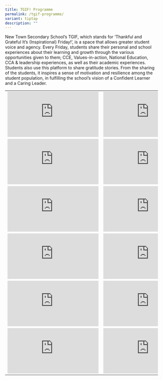 ```yaml
---
title: TGIF! Programme
permalink: /tgif-programme/
variant: tiptap
description: ""
---
```

<p>New Town Secondary School’s TGIF, which stands for ‘Thankful and Grateful
It’s (Inspirational) Friday!’, is a space that allows greater student voice
and agency. Every Friday, students share their personal and school experiences
about their learning and growth through the various opportunities given
to them; CCE, Values-in-action, National Education, CCA &amp; leadership
experiences, as well as their academic experiences. Students also use this
platform to share gratitude stories. From the sharing of the students,
it inspires a sense of motivation and resilience among the student population,
in fulfilling the school’s vision of a Confident Learner and a Caring Leader.</p>
<table style="minWidth: 50px">
<colgroup>
<col>
<col>
</colgroup>
<tbody>
<tr>
<td rowspan="1" colspan="1">
<div class="iframe-wrapper">
<iframe allowfullscreen="true" frameborder="0" src="https://www.youtube.com/embed/mrrN4i6-OgQ?si=AS1vwkXJm8ZSsB_m"></iframe>
</div>
</td>
<td rowspan="1" colspan="1">
<div class="iframe-wrapper">
<iframe allowfullscreen="true" frameborder="0" src="https://www.youtube.com/embed/pK0XXVr2LTk?si=Yr_BoU1v-OnLpFSG"></iframe>
</div>
</td>
</tr>
<tr>
<td rowspan="1" colspan="1">
<div class="iframe-wrapper">
<iframe allowfullscreen="true" frameborder="0" src="https://www.youtube.com/embed/y5VJ1PiTTtY?si=957ZIkoUgJFRTCtX"></iframe>
</div>
</td>
<td rowspan="1" colspan="1">
<div class="iframe-wrapper">
<iframe allowfullscreen="true" frameborder="0" src="https://www.youtube.com/embed/0dkV6zoljHc?si=vspX8Sqn3Vk7X7OW"></iframe>
</div>
</td>
</tr>
<tr>
<td rowspan="1" colspan="1">
<div class="iframe-wrapper">
<iframe allowfullscreen="true" frameborder="0" src="https://www.youtube.com/embed/BhCngAiZMNk?si=0660oOLs7MNO8znQ"></iframe>
</div>
</td>
<td rowspan="1" colspan="1">
<div class="iframe-wrapper">
<iframe allowfullscreen="true" frameborder="0" src="https://www.youtube.com/embed/Me2CHouOH8M?si=4KrgLoFXZzHCEpyE"></iframe>
</div>
</td>
</tr>
<tr>
<td rowspan="1" colspan="1">
<div class="iframe-wrapper">
<iframe allowfullscreen="true" frameborder="0" src="https://www.youtube.com/embed/geFLf-sMDmI?si=jxjJHrHlRE4sGpLC"></iframe>
</div>
</td>
<td rowspan="1" colspan="1">
<div class="iframe-wrapper">
<iframe allowfullscreen="true" frameborder="0" src="https://www.youtube.com/embed/P2A5vPxJeyM?si=gVlZ2S2VEaPXXZCz"></iframe>
</div>
</td>
</tr>
<tr>
<td rowspan="1" colspan="1">
<div class="iframe-wrapper">
<iframe allowfullscreen="true" frameborder="0" src="https://www.youtube.com/embed/GWoIzI51ZRU?si=CoVN3KB1HkwyB0U5"></iframe>
</div>
</td>
<td rowspan="1" colspan="1">
<div class="iframe-wrapper">
<iframe allowfullscreen="true" frameborder="0" src="https://www.youtube.com/embed/PkzbVxO5oPM?si=4EQts2WTjdjvwZp-"></iframe>
</div>
</td>
</tr>
<tr>
<td rowspan="1" colspan="1">
<div class="iframe-wrapper">
<iframe allowfullscreen="true" frameborder="0" src="https://www.youtube.com/embed/gLodXQCGAYw?si=-5tL2igqJqzWkrsP"></iframe>
</div>
</td>
<td rowspan="1" colspan="1">
<div class="iframe-wrapper">
<iframe allowfullscreen="true" frameborder="0" src="https://www.youtube.com/embed/HbWGkca3qxo?si=c6CVQT-uNYLocEjZ"></iframe>
</div>
</td>
</tr>
</tbody>
</table>
<p></p>